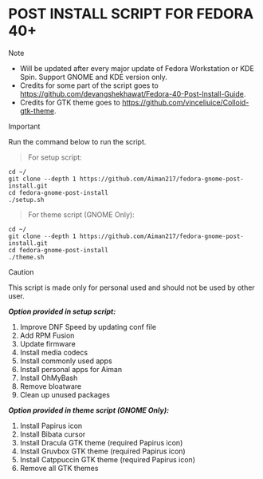 POST INSTALL SCRIPT FOR FEDORA 40+
===========================
> [!NOTE]
> - Will be updated after every major update of Fedora Workstation or KDE Spin. Support GNOME and KDE version only.
> - Credits for some part of the script goes to https://github.com/devangshekhawat/Fedora-40-Post-Install-Guide.
> - Credits for GTK theme goes to https://github.com/vinceliuice/Colloid-gtk-theme.

> [!IMPORTANT]
> Run the command below to run the script.
> > For setup script:
> ```
> cd ~/
> git clone --depth 1 https://github.com/Aiman217/fedora-gnome-post-install.git
> cd fedora-gnome-post-install
> ./setup.sh
> ```
>
> > For theme script (GNOME Only):
> ```
> cd ~/
> git clone --depth 1 https://github.com/Aiman217/fedora-gnome-post-install.git
> cd fedora-gnome-post-install
> ./theme.sh
> ```

> [!CAUTION]
> This script is made only for personal used and should not be used by other user.

***Option provided in setup script:***
1. Improve DNF Speed by updating conf file
2. Add RPM Fusion
3. Update firmware
4. Install media codecs
5. Install commonly used apps
6. Install personal apps for Aiman
7. Install OhMyBash
8. Remove bloatware
9. Clean up unused packages

***Option provided in theme script (GNOME Only):***
1. Install Papirus icon
2. Install Bibata cursor
3. Install Dracula GTK theme (required Papirus icon)
4. Install Gruvbox GTK theme (required Papirus icon)
5. Install Catppuccin GTK theme (required Papirus icon)
6. Remove all GTK themes
